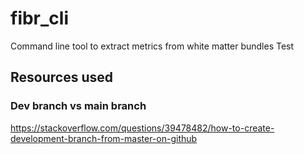 # fibr_cli
Command line tool to extract metrics from white matter bundles
Test 

## Resources used
### Dev branch vs main branch
https://stackoverflow.com/questions/39478482/how-to-create-development-branch-from-master-on-github
